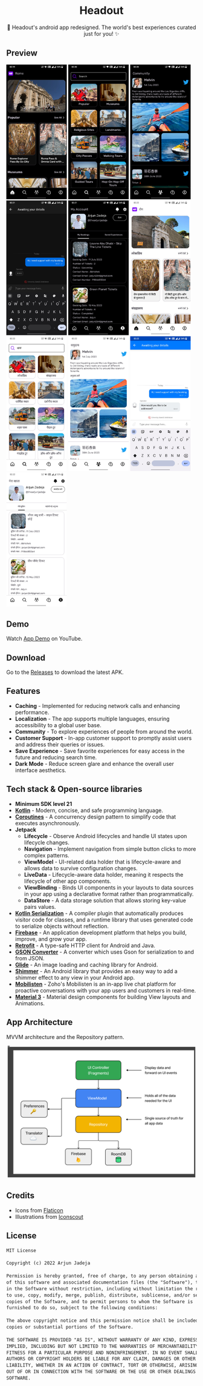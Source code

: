 <h1 align="center">Headout</h1>

<p align="center">  
🎨 Headout's android app redesigned. The world's best experiences curated just for you! ✨
</p>

## Preview
<p float="left">
  <img src="assets/dark_one.jpg" width="160" /> 
  <img src="assets/dark_two.jpg" width="160" /> 
  <img src="assets/dark_three.jpg" width="160" /> 
  <img src="assets/dark_four.jpg" width="160" /> 
  <img src="assets/dark_five.jpg" width="160" /> 

  <img src="assets/light_one.jpg" width="160" /> 
  <img src="assets/light_two.jpg" width="160" /> 
  <img src="assets/light_three.jpg" width="160" /> 
  <img src="assets/light_four.jpg" width="160" /> 
  <img src="assets/light_five.jpg" width="160" /> 
</p>

## Demo
Watch [App Demo](https://www.youtube.com/watch?v=Faj8BKEis_I) on YouTube.

## Download
Go to the [Releases](https://github.com/ArjunJadeja/Headout/releases) to download the latest APK.

## Features
- **Caching** - Implemented for reducing network calls and enhancing performance.
- **Localization** - The app supports multiple languages, ensuring accessibility to a global user base.
- **Community** - To explore experiences of people from around the world. 
- **Customer Support** - In-app customer support to promptly assist users and address their queries or issues.
- **Save Experience** - Save favorite experiences for easy access in the future and reducing search time.
- **Dark Mode** - Reduce screen glare and enhance the overall user interface aesthetics.

## Tech stack & Open-source libraries
- **Minimum SDK level 21**
- [**Kotlin**](https://kotlinlang.org/) - Modern, concise, and safe programming language.
- [**Coroutines**](https://github.com/Kotlin/kotlinx.coroutines) - A concurrency design pattern to simplify code that executes asynchronously.
- **Jetpack**
  - **Lifecycle** - Observe Android lifecycles and handle UI states upon lifecycle changes.
  - **Navigation** - Implement navigation from simple button clicks to more complex patterns.
  - **ViewModel** - UI-related data holder that is lifecycle-aware and allows data to survive configuration changes.
  - **LiveData** - Lifecycle-aware data holder, meaning it respects the lifecycle of other app components.
  - **ViewBinding** - Binds UI components in your layouts to data sources in your app using a declarative format rather than programmatically.
  - **DataStore** - A data storage solution that allows storing key-value pairs values.
- [**Kotlin Serialization**](https://github.com/Kotlin/kotlinx.serialization) - A compiler plugin that automatically produces visitor code for classes, and a runtime library that uses generated code to serialize objects without reflection.
- [**Firebase**](https://github.com/firebase/quickstart-android) - An application development platform that helps you build, improve, and grow your app.
- [**Retrofit**](https://square.github.io/retrofit/) - A type-safe HTTP client for Android and Java.
- [**GSON Converter**](https://github.com/square/retrofit/tree/master/retrofit-converters/gson) - A converter which uses Gson for serialization to and from JSON.
- [**Glide**](https://github.com/bumptech/glide) - An image loading and caching library for Android.
- [**Shimmer**](https://facebook.github.io/shimmer-android/) - An Android library that provides an easy way to add a shimmer effect to any view in your Android app.
- [**Mobilisten**](https://www.zoho.com/salesiq/mobilisten-sdk.html) - Zoho's Mobilisten is an in-app live chat platform for proactive conversations with your app users and customers in real-time.
- [**Material 3**](https://github.com/material-components/material-components-android) - Material design components for building View layouts and Animations.


## App Architecture
MVVM architecture and the Repository pattern.
<p float="left">
  <img src="assets/HeadoutArchitecture.png" width="600"/> 
</p>

## Credits
- Icons from [Flaticon](https://www.flaticon.com)
- Illustrations from [Iconscout](https://iconscout.com)

## License
```xml
MIT License

Copyright (c) 2022 Arjun Jadeja

Permission is hereby granted, free of charge, to any person obtaining a copy
of this software and associated documentation files (the "Software"), to deal
in the Software without restriction, including without limitation the rights
to use, copy, modify, merge, publish, distribute, sublicense, and/or sell
copies of the Software, and to permit persons to whom the Software is
furnished to do so, subject to the following conditions:

The above copyright notice and this permission notice shall be included in all
copies or substantial portions of the Software.

THE SOFTWARE IS PROVIDED "AS IS", WITHOUT WARRANTY OF ANY KIND, EXPRESS OR
IMPLIED, INCLUDING BUT NOT LIMITED TO THE WARRANTIES OF MERCHANTABILITY,
FITNESS FOR A PARTICULAR PURPOSE AND NONINFRINGEMENT. IN NO EVENT SHALL THE
AUTHORS OR COPYRIGHT HOLDERS BE LIABLE FOR ANY CLAIM, DAMAGES OR OTHER
LIABILITY, WHETHER IN AN ACTION OF CONTRACT, TORT OR OTHERWISE, ARISING FROM,
OUT OF OR IN CONNECTION WITH THE SOFTWARE OR THE USE OR OTHER DEALINGS IN THE
SOFTWARE.
```
